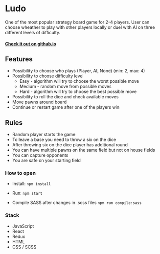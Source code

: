 # Ludo

One of the most popular strategy board game for 2-4 players.
User can choose wheather to play with other players locally or duel with AI on three different levels of difficulty.

#### [Check it out on github.io](https://michudud.github.io/Ludo/ "Ludo-github.io")

## Features

- Possibility to choose who plays (Player, AI, None) (min: 2, max: 4)
- Possibility to choose difficulty level
  - Easy - algorithm will try to choose the worst possible move
  - Medium - random move from possible moves
  - Hard - algorithm will try to choose the best possible move
- Possibility to roll the dice and check available moves
- Move pawns around board
- Continue or restart game after one of the players win

## Rules

- Random player starts the game
- To leave a base you need to throw a six on the dice
- After throwing six on the dice player has additional round
- You can have multiple pawns on the same field but not on house fields
- You can capture opponents
- You are safe on your starting field

### How to open

- Install: `npm install`
- Run: `npm start`

- Compile SASS after changes in .scss files `npm run compile:sass`

### Stack

- JavaScript
- React
- Redux
- HTML
- CSS / SCSS
